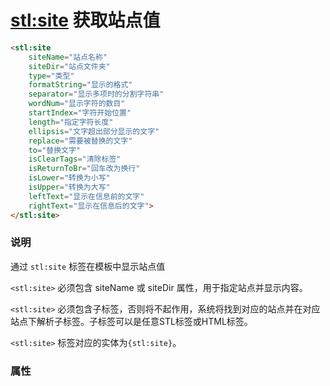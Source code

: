# <stl:site> 获取站点值

```html
<stl:site
    siteName="站点名称"
    siteDir="站点文件夹"
    type="类型"
    formatString="显示的格式"
    separator="显示多项时的分割字符串"
    wordNum="显示字符的数目"
    startIndex="字符开始位置"
    length="指定字符长度"
    ellipsis="文字超出部分显示的文字"
    replace="需要被替换的文字"
    to="替换文字"
    isClearTags="清除标签"
    isReturnToBr="回车改为换行"
    isLower="转换为小写"
    isUpper="转换为大写"
    leftText="显示在信息前的文字"
    rightText="显示在信息后的文字">
</stl:site>
```

### 说明

通过 `stl:site` 标签在模板中显示站点值

`<stl:site>` 必须包含 siteName 或 siteDir 属性，用于指定站点并显示内容。

`<stl:site>` 必须包含子标签，否则将不起作用，系统将找到对应的站点并在对应站点下解析子标签。子标签可以是任意STL标签或HTML标签。

`<stl:site>` 标签对应的实体为`{stl:site}`。

### 属性
